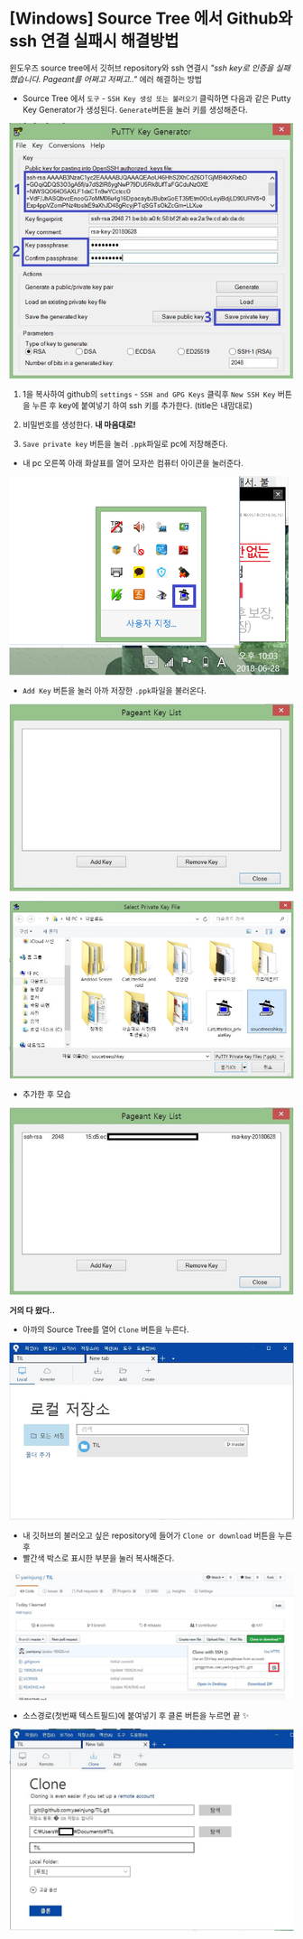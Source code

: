 # [Windows] Source Tree 에서 Github와 ssh 연결 실패시 해결방법

윈도우즈 source tree에서 깃허브 repository와 ssh 연결시 _"ssh key로 인증을 실패했습니다. Pageant를 어쩌고 저쩌고.."_ 에러 해결하는 방법

* Source Tree 에서 `도구` - `SSH Key 생성 또는 불러오기` 클릭하면 다음과 같은 Putty Key Generator가 생성된다. `Generate`버튼을 눌러 키를 생성해준다.

![img1](./img/180628/캡처.JPG)

 1.  1을 복사하여 github의 `settings` - `SSH and GPG Keys` 클릭후 `New SSH Key` 버튼을 누른 후 key에 붙여넣기 하여 ssh 키를 추가한다. (title은 내맘대로)

 2.  비밀번호를 생성한다. **내 마음대로!**
 
 3. `Save private key` 버튼을 눌러 `.ppk`파일로 pc에 저장해준다.
 
 
* 내 pc 오른쪽 아래 화살표를 열어 모자쓴 컴퓨터 아이콘을 눌러준다.

![img2](./img/180628/2.png)

* `Add Key` 버튼을 눌러 아까 저장한 `.ppk`파일을 불러온다.

![img3](./img/180628/3.JPG)



![img3_1](./img/180628/4.JPG)

* 추가한 후 모습

![img4](./img/180628/3-1.jpg)

**거의 다 왔다..**

* 아까의 Source Tree를 열어 `Clone` 버튼을 누른다.

![img5](./img/180628/5.JPG)

* 내 깃허브의 불러오고 싶은 repository에 들어가 `Clone or download` 버튼을 누른 후
* 빨간색 박스로 표시한 부분을 눌러 복사해준다.

![img6](./img/180628/6.JPG)

* 소스경로(첫번째 텍스트필드)에 붙여넣기 후 클론 버튼을 누르면 끝 :sparkles:

![img7](./img/180628/7.JPG)
